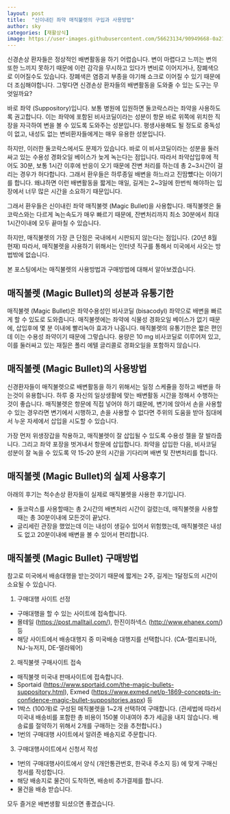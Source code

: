 ```yaml
---
layout: post
title:  "신이내린 좌약 매직불렛의 구입과 사용방법"
author: sky
categories: [재활상식]
image: https://user-images.githubusercontent.com/56623134/90949668-0a21ec00-e485-11ea-9572-24d3c9d033e3.png
---
```


신경손상 환자들은 정상적인 배변활동을 하기 어렵습니다.
변이 마렵다고 느끼는 변의 또한 느끼지 못하기 때문에
이런 감각을 무시하고 있다가 변비로 이어지거나, 장폐색으로 이어질수도 있습니다.
장폐색은 염증괴 부종을 야기해 쇼크로 이어질 수 있기 때문에 더 조심해야합니다.
그렇다면 신경손상 환자들의 배변활동을 도와줄 수 있는 도구는 무엇일까요?

바로 좌약 (Suppository)입니다. 보통 병원에 입원하면 둘코락스라는 좌약을 사용하도록 권고합니다.
이는 좌약에 포함된 비사코딜이라는 성분이 항문 바로 위쪽에 위치한 직장을 자극하여 변을 볼 수 있도록 도와주는 성분입니다.
평생사용해도 될 정도로 중독성이 없고, 내성도 없는 변비환자들에게는 매우 유용한 성분입니다.

하지만, 이러한 둘코락스에서도 문제가 있습니다.
바로 이 비사코딜이라는 성분을 둘러싸고 있는 수용성 경화오일 베이스가 늦게 녹는다는 점입니다.
따라서 좌약삽입후에 적어도 30분, 보통 1시간 이후에 반응이 오기 때문에
잔변 처리를 하는데 총 2~3시간이 걸리는 경우가 허다합니다.
그래서 환우들은 하루종일 배변을 하느라고 진땀뻈다는 이야기를 합니다.
왜냐하면 이런 배변활동을 짧게는 매일, 길게는 2~3일에 한번씩 해야하는 입장에서
너무 많은 시간을 소요하기 때문입니다.

그래서 환우들은 신이내린 좌약 매직불렛 (Magic Bullet)을 사용합니다.
매직불렛은 둘코락스와는 다르게 녹는속도가 매우 빠르기 때문에,
잔변처리까지 최소 30분에서 최대 1시간이내에 모두 끝마칠 수 있습니다.

하지만, 매직불렛의 가장 큰 단점은 국내에서 시판되지 않는다는 점입니다. (20년 8월 현재)
따라서, 매직불렛을 사용하기 위해서는 인터넷 직구를 통해서 미국에서 사오는 방법밖에 없습니다.

본 포스팅에서는 매직불렛의 사용방법과 구매방법에 대해서 알아보겠습니다.

## 매직불렛 (Magic Bullet)의 성분과 유통기한

매직불렛 (Magic Bullet)은 좌약수용성인 비사코딜 (bisacodyl) 좌약으로 배변을 빠르게 할 수 있도로 도와줍니다.
매직불렛에는 좌약에 식물성 경화오일 베이스가 없기 때문에, 삽입후에 몇 분 이내에 빨리녹아 효과가 나옵니다.
매직불렛의 유통기한은 짧은 편인데 이는 수용성 좌약이기 때문에 그렇습니다.
용량은 10 mg 비사코딜로 이루어져 있고, 이를 둘러싸고 있는 재질은 폴리 에텔 글리콜로 경화오일을 포함하지 않습니다.

## 매직불렛 (Magic Bullet)의 사용방법

신경환자들이 매직불렛으로 배변활동을 하기 위해서는 일정 스케쥴을 정하고 배변을 하는것이 유용합니다.
하루 중 자신의 일상생활에 맞는 배변활동 시간을 정해서 수행하는 것이 좋습니다.
매직불렛은 항문에 직접 넣어야 하기 떄문에,
변기에 앉아서 손을 사용할 수 있는 경우라면 변기에서 시행하고,
손을 사용할 수 없다면 주위의 도움을 받아 침대에서 누운 자세에서 삽입을 시도할 수 있습니다.

가장 먼저 위생장갑을 착용하고, 매직불렛이 잘 삽입될 수 있도록 수용성 젤을 잘 발라줍니다.
그리고 좌약 포장을 벗겨내서 항문에 삽입합니다.
좌약을 삽입한 다음, 비사코딜 성분이 잘 녹을 수 있도록 약 15-20 분의 시간을 기다리며 배변 및 잔변처리를 합니다.

## 매직불렛 (Magic Bullet)의 실제 사용후기

아래의 후기는 척수손상 환자들이 실제로 매직불렛을 사용한 후기입니다.

- 둘코락스를 사용할때는 총 2시간의 배변처리 시간이 걸렸는데, 매직불렛을 사용할 때는 총 30분이내에 모든것이 끝났다.
- 글리세린 관장을 했었는데 이는 내성이 생길수 있어서 위험했는데, 매직불렛은 내성도 없고 20분이내에 배변을 볼 수 있어서 편리합니다.

## 매직불렛 (Magic Bullet) 구매방법

참고로 미국에서 배송대행을 받는것이기 때문에 짧게는 2주, 길게는 1달정도의 시간이 소요될 수 있습니다.

1) 구매대행 사이트 선정

 - 구매대행을 할 수 있는 사이트에 접속합니다.
 - 몰테일 (https://post.malltail.com/), 한진이하넥스 (http://www.ehanex.com/) 등
 - 해당 사이트에서 배송대행지 중 미국배송 대행지를 선택합니다. (CA-캘리포니아, NJ-뉴저지, DE-델라웨어)

2) 매직불렛 구매사이트 접속

 - 매직불렛 미국내 판매사이트에 접속합니다.
 - Sportaid (https://www.sportaid.com/the-magic-bullets-suppository.html), Exmed (https://www.exmed.net/p-1869-concepts-in-confidence-magic-bullet-suppositories.aspx) 등
 - 1박스 (100개)로 구성된 매직불렛을 1~2개 선택하여 구매합니다.
  (관세법에 따라서 미국내 배송비를 포함한 총 비용이 150불 이내여야 추가 세금을 내지 않습니다. 배송료를 절약하기 위해서 2개를 구매하는 것을 추천합니다.)
- 1번의 구매대행 사이트에서 알려준 배송지로 주문합니다.
 
3) 구매대행사이트에서 신청서 작성
  - 1번의 구매대행사이트에서 양식 (개안통관번호, 한국내 주소지 등) 에 맞게 구매신청서를 작성합니다.
  - 해당 배송지로 물건이 도착하면, 배송비 추가결제를 합니다.
  - 물건을 배송 받습니다.
  
 
 모두 즐거운 배변생활 되셨으면 좋겠습니다.
